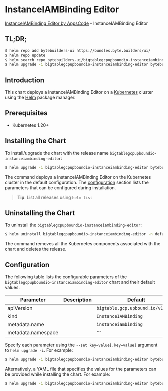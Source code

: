 # InstanceIAMBinding Editor

[InstanceIAMBinding Editor by AppsCode](https://byte.builders) - InstanceIAMBinding Editor

## TL;DR;

```bash
$ helm repo add bytebuilders-ui https://bundles.byte.builders/ui/
$ helm repo update
$ helm search repo bytebuilders-ui/bigtablegcpupboundio-instanceiambinding-editor --version=v0.4.18
$ helm upgrade -i bigtablegcpupboundio-instanceiambinding-editor bytebuilders-ui/bigtablegcpupboundio-instanceiambinding-editor -n default --create-namespace --version=v0.4.18
```

## Introduction

This chart deploys a InstanceIAMBinding Editor on a [Kubernetes](http://kubernetes.io) cluster using the [Helm](https://helm.sh) package manager.

## Prerequisites

- Kubernetes 1.20+

## Installing the Chart

To install/upgrade the chart with the release name `bigtablegcpupboundio-instanceiambinding-editor`:

```bash
$ helm upgrade -i bigtablegcpupboundio-instanceiambinding-editor bytebuilders-ui/bigtablegcpupboundio-instanceiambinding-editor -n default --create-namespace --version=v0.4.18
```

The command deploys a InstanceIAMBinding Editor on the Kubernetes cluster in the default configuration. The [configuration](#configuration) section lists the parameters that can be configured during installation.

> **Tip**: List all releases using `helm list`

## Uninstalling the Chart

To uninstall the `bigtablegcpupboundio-instanceiambinding-editor`:

```bash
$ helm uninstall bigtablegcpupboundio-instanceiambinding-editor -n default
```

The command removes all the Kubernetes components associated with the chart and deletes the release.

## Configuration

The following table lists the configurable parameters of the `bigtablegcpupboundio-instanceiambinding-editor` chart and their default values.

|     Parameter      | Description |                   Default                    |
|--------------------|-------------|----------------------------------------------|
| apiVersion         |             | <code>bigtable.gcp.upbound.io/v1beta1</code> |
| kind               |             | <code>InstanceIAMBinding</code>              |
| metadata.name      |             | <code>instanceiambinding</code>              |
| metadata.namespace |             | <code>""</code>                              |


Specify each parameter using the `--set key=value[,key=value]` argument to `helm upgrade -i`. For example:

```bash
$ helm upgrade -i bigtablegcpupboundio-instanceiambinding-editor bytebuilders-ui/bigtablegcpupboundio-instanceiambinding-editor -n default --create-namespace --version=v0.4.18 --set apiVersion=bigtable.gcp.upbound.io/v1beta1
```

Alternatively, a YAML file that specifies the values for the parameters can be provided while
installing the chart. For example:

```bash
$ helm upgrade -i bigtablegcpupboundio-instanceiambinding-editor bytebuilders-ui/bigtablegcpupboundio-instanceiambinding-editor -n default --create-namespace --version=v0.4.18 --values values.yaml
```
